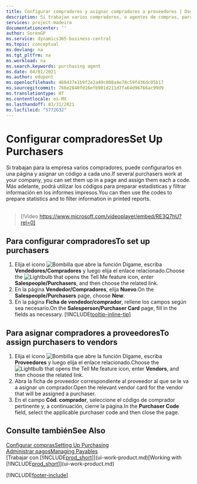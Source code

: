 ```yaml
---
title: Configurar compradores y asignar compradores a proveedores | Documentos de Microsoft
description: Si trabajan varios compradores, o agentes de compras, para su empresa, puede organizarlos para análisis estadísticos.
services: project-madeira
documentationcenter: ''
author: SorenGP
ms.service: dynamics365-business-central
ms.topic: conceptual
ms.devlang: na
ms.tgt_pltfrm: na
ms.workload: na
ms.search.keywords: purchasing agent
ms.date: 04/01/2021
ms.author: edupont
ms.openlocfilehash: 468437e1b9f2e2a49c008a4e78c59f436dc05b17
ms.sourcegitcommit: 766e2840fd16efb901d211d7fa64d96766ac99d9
ms.translationtype: HT
ms.contentlocale: es-MX
ms.lasthandoff: 03/31/2021
ms.locfileid: "5772632"
---
```

# <a name="set-up-purchasers"></a><span data-ttu-id="130de-103">Configurar compradores</span><span class="sxs-lookup"><span data-stu-id="130de-103">Set Up Purchasers</span></span>
<span data-ttu-id="130de-104">Si trabajan para la empresa varios compradores, puede configurarlos en una página y asignar un código a cada uno.</span><span class="sxs-lookup"><span data-stu-id="130de-104">If several purchasers work at your company, you can set them up in a page and assign them each a code.</span></span> <span data-ttu-id="130de-105">Más adelante, podrá utilizar los códigos para preparar estadísticas y filtrar información en los informes impresos.</span><span class="sxs-lookup"><span data-stu-id="130de-105">You can then use the codes to prepare statistics and to filter information in printed reports.</span></span><br><br>  

> [!Video https://www.microsoft.com/videoplayer/embed/RE3Q7hU?rel=0]

## <a name="to-set-up-purchasers"></a><span data-ttu-id="130de-106">Para configurar compradores</span><span class="sxs-lookup"><span data-stu-id="130de-106">To set up purchasers</span></span>
1. <span data-ttu-id="130de-107">Elija el icono ![Bombilla que abre la función Dígame](media/ui-search/search_small.png "Dígame qué desea hacer"), escriba **Vendedores/Compradores** y luego elija el enlace relacionado.</span><span class="sxs-lookup"><span data-stu-id="130de-107">Choose the ![Lightbulb that opens the Tell Me feature](media/ui-search/search_small.png "Tell me what you want to do") icon, enter **Salespeople/Purchasers**, and then choose the related link.</span></span>
2. <span data-ttu-id="130de-108">En la página **Vendedor/Compradores**, elija **Nuevo**.</span><span class="sxs-lookup"><span data-stu-id="130de-108">On the **Salespeople/Purchasers** page, choose **New**.</span></span>
3. <span data-ttu-id="130de-109">En la página **Ficha de vendedor/comprador**, rellene los campos según sea necesario.</span><span class="sxs-lookup"><span data-stu-id="130de-109">On the **Salesperson/Purchaser Card** page, fill in the fields as necessary.</span></span> [!INCLUDE[tooltip-inline-tip](includes/tooltip-inline-tip_md.md)]

## <a name="to-assign-purchasers-to-vendors"></a><span data-ttu-id="130de-110">Para asignar compradores a proveedores</span><span class="sxs-lookup"><span data-stu-id="130de-110">To assign purchasers to vendors</span></span>
1. <span data-ttu-id="130de-111">Elija el icono ![Bombilla que abre la función Dígame](media/ui-search/search_small.png "Dígame qué desea hacer"), escriba **Proveedores** y luego elija el enlace relacionado.</span><span class="sxs-lookup"><span data-stu-id="130de-111">Choose the ![Lightbulb that opens the Tell Me feature](media/ui-search/search_small.png "Tell me what you want to do") icon, enter **Vendors**, and then choose the related link.</span></span>
2. <span data-ttu-id="130de-112">Abra la ficha de proveedor correspondiente al proveedor al que se le va a asignar un comprador.</span><span class="sxs-lookup"><span data-stu-id="130de-112">Open the relevant vendor card for the vendor that will be assigned a purchaser.</span></span>
3. <span data-ttu-id="130de-113">En el campo **Cód. comprador**, seleccione el código de comprador pertinente y, a continuación, cierre la página.</span><span class="sxs-lookup"><span data-stu-id="130de-113">In the **Purchaser Code** field, select the applicable purchaser code and then close the page.</span></span>

## <a name="see-also"></a><span data-ttu-id="130de-114">Consulte también</span><span class="sxs-lookup"><span data-stu-id="130de-114">See Also</span></span>
[<span data-ttu-id="130de-115">Configurar compras</span><span class="sxs-lookup"><span data-stu-id="130de-115">Setting Up Purchasing</span></span>](purchasing-setup-purchasing.md)  
[<span data-ttu-id="130de-116">Administrar pagos</span><span class="sxs-lookup"><span data-stu-id="130de-116">Managing Payables</span></span>](payables-manage-payables.md)  
<span data-ttu-id="130de-117">[Trabajar con [!INCLUDE[prod_short](includes/prod_short.md)]](ui-work-product.md)</span><span class="sxs-lookup"><span data-stu-id="130de-117">[Working with [!INCLUDE[prod_short](includes/prod_short.md)]](ui-work-product.md)</span></span>


[!INCLUDE[footer-include](includes/footer-banner.md)]